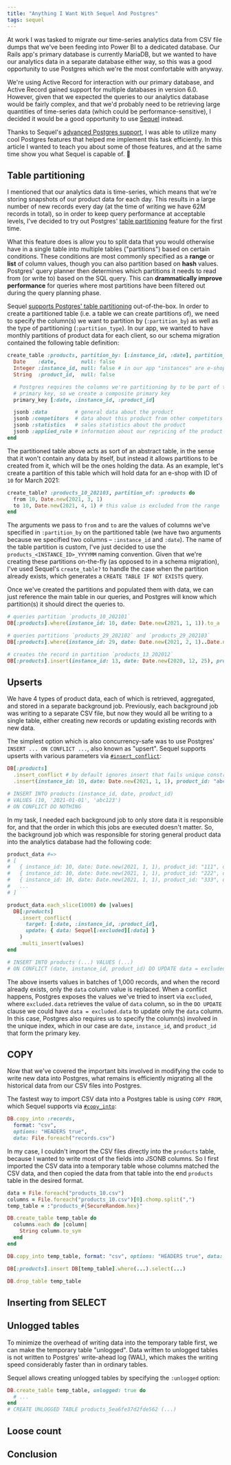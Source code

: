 ```yaml
---
title: "Anything I Want With Sequel And Postgres"
tags: sequel
---
```


At work I was tasked to migrate our time-series analytics data from CSV file
dumps that we've been feeding into Power BI to a dedicated database. Our Rails
app's primary database is currently MariaDB, but we wanted to have our
analytics data in a separate database either way, so this was a good
opportunity to use Postgres which we're the most comfortable with anyway.

We're using Active Record for interaction with our primary database, and Active
Record gained support for multiple databases in version 6.0. However, given
that we expected the queries to our analytics database would be fairly complex,
and that we'd probably need to be retrieving large quantities of time-series
data (which could be performance-sensitive), I decided it would be a good
opportunity to use [Sequel] instead.

Thanks to Sequel's [advanced Postgres support][sequel postgres], I was able to
utilize many cool Postgres features that helped me implement this task
efficiently. In this article I wanted to teach you about some of those
features, and at the same time show you what Sequel is capable of. :metal:

## Table partitioning

I mentioned that our analytics data is time-series, which means that we're
storing snapshots of our product data for each day. This results in a large
number of new records every day (at the time of writing we have 62M records in
total), so in order to keep query performance at acceptable levels, I've
decided to try out Postgres' [table partitioning] feature for the first time.

What this feature does is allow you to split data that you would otherwise have
in a single table into multiple tables ("partitions") based on certain
conditions. These conditions are most commonly specified as a **range** or
**list** of column values, though you can also partition based on **hash**
values. Postgres' query planner then determines which partitions it needs to
read from (or write to) based on the SQL query. This can **drammatically improve
performance** for queries where most partitions have been filtered out during
the query planning phase.

Sequel [supports Postgres' table partitioning][sequel partitioning]
out-of-the-box. In order to create a partitioned table (i.e. a table we can
create partitions of), we need to specify the column(s) we want to partition by
(`:partition_by`) as well as the type of partitioning (`:partition_type`). In
our app, we wanted to have monthly partitions of product data for each client,
so our schema migration contained the following table definition:

```rb
create_table :products, partition_by: [:instance_id, :date], partition_type: :range do
  Date    :date,        null: false
  Integer :instance_id, null: false # in our app "instances" are e-shops
  String  :product_id,  null: false

  # Postgres requires the columns we're partitioning by to be part of the
  # primary key, so we create a composite primary key
  primary_key [:date, :instance_id, :product_id]

  jsonb :data         # general data about the product
  jsonb :competitors  # data about this product from other competitors
  jsonb :statistics   # sales statistics about the product
  jsonb :applied_rule # information about our repricing of the product
end
```

The partitioned table above acts as sort of an abstract table, in the sense
that it won't contain any data by itself, but instead it allows partitions to
be created from it, which will be the ones holding the data. As an example,
let's create a partition of this table which will hold data for an e-shop with
ID of `10` for March 2021:

```rb
create_table? :products_10_202103, partition_of: :products do
  from 10, Date.new(2021, 3, 1)
  to 10, Date.new(2021, 4, 1) # this value is excluded from the range
end
```

The arguments we pass to `from` and `to` are the values of columns we've
specified in `:partition_by` on the partitioned table (we have two arguments
because we specified two columns – `:instance_id` and `:date`). The name of the
table partition is custom, I've just decided to use the
`products_<INSTANCE_ID>_YYYYMM` naming convention. Given that we're creating
these partitions on-the-fly (as opposed to in a schema migration), I've used
Sequel's `create_table?` to handle the case when the partition already exists,
which generates a `CREATE TABLE IF NOT EXISTS` query.

Once we've created the partitions and populated them with data, we can just
reference the main table in our queries, and Postgres will know which
partition(s) it should direct the queries to.

```rb
# queries partition `products_10_202101`
DB[:products].where(instance_id: 10, date: Date.new(2021, 1, 1)).to_a

# queries partitions `products_29_202102` and `products_29_202103`
DB[:products].where(instance_id: 29, date: Date.new(2021, 2, 1)..Date.new(2021, 3, 31)).to_a

# creates the record in partition `products_13_202012`
DB[:products].insert(instance_id: 13, date: Date.new(2020, 12, 25), product_id: "abc123", ...)
```

## Upserts

We have 4 types of product data, each of which is retrieved, aggregated, and
stored in a separate background job. Previously, each background job was
writing to a separate CSV file, but now they would all be writing to a single
table, either creating new records or updating existing records with new data.

The simplest option which is also concurrency-safe was to use Postgres' `INSERT
... ON CONFLICT ...`, also known as "upsert". Sequel supports upserts with
various parameters via [`#insert_conflict`][sequel upsert]:

```rb
DB[:products]
  .insert_conflict # by default ignores insert that fails unique constraint violation
  .insert(instance_id: 10, date: Date.new(2021, 1, 1), product_id: "abc123")

# INSERT INTO products (instance_id, date, product_id)
# VALUES (10, '2021-01-01', 'abc123')
# ON CONFLICT DO NOTHING
```

In my task, I needed each background job to only store data it is responsible
for, and that the order in which this jobs are executed doesn't matter. So, the
background job which was responsible for storing general product data into the
analytics database had the following code:

```rb
product_data #=>
# [
#   { instance_id: 10, date: Date.new(2021, 1, 1), product_id: "111", data: { ... } },
#   { instance_id: 10, date: Date.new(2021, 1, 1), product_id: "222", data: { ... } },
#   { instance_id: 10, date: Date.new(2021, 1, 1), product_id: "333", data: { ... } },
#   ...
# ]

product_data.each_slice(1000) do |values|
  DB[:products]
    .insert_conflict(
      target: [:date, :instance_id, :product_id],
      update: { data: Sequel[:excluded][:data] }
    )
    .multi_insert(values)
end

# INSERT INTO products (...) VALUES (...)
# ON CONFLICT (date, instance_id, product_id) DO UPDATE data = excluded.data
```

The above inserts values in batches of 1,000 records, and when the record
already exists, only the `data` column value is replaced. When a conflict
happens, Postgres exposes the values we've tried to insert via `excluded`,
where `excluded.data` retrieves the value of `data` column, so in the `DO
UPDATE` clause we could have `data = excluded.data` to update only the `data`
column. In this case, Postgres also requires us to specify the column(s)
involved in the unique index, which in our case are `date`, `instance_id`, and
`product_id` that form the primary key.

## COPY

Now that we've covered the important bits involved in modifying the code to
write new data into Postgres, what remains is efficiently migrating all the
historical data from our CSV files into Postgres.

The fastest way to import CSV data into a Postgres table is using `COPY FROM`,
which Sequel supports via [`#copy_into`][sequel copy]:

```rb
DB.copy_into :records,
  format: "csv",
  options: "HEADERS true",
  data: File.foreach("records.csv")
```

In my case, I couldn't import the CSV files directly into the `products`
table, because I wanted to write most of the fields into JSONB columns. So I
first imported the CSV data into a temporary table whose columns matched the
CSV data, and then copied the data from that table into the end `products`
table in the desired format.

```rb
data = File.foreach("products_10.csv")
columns = File.foreach("products_10.csv")[0].chomp.split(",")
temp_table = :"products_#{SecureRandom.hex}"

DB.create_table temp_table do
  columns.each do |column|
    String column.to_sym
  end
end

DB.copy_into temp_table, format: "csv", options: "HEADERS true", data: data

DB[:products].insert DB[temp_table].where(...).select(...)

DB.drop_table temp_table
```

## Inserting from SELECT

## Unlogged tables

To minimize the overhead of writing data into the temporary table first, we
can make the temporary table "unlogged". Data written to unlogged tables is
not written to Postgres' write-ahead log (WAL), which makes the writing speed
considerably faster than in ordinary tables.

Sequel allows creating unlogged tables by specifying the `:unlogged` option:

```rb
DB.create_table temp_table, unlogged: true do
  # ...
end
# CREATE UNLOGGED TABLE products_5ea6fe37d2fde562 (...)
```

## Loose count

## Conclusion

[Sequel]: https://github.com/jeremyevans/sequel
[sequel postgres]: http://sequel.jeremyevans.net/rdoc/files/doc/postgresql_rdoc.html
[table partitioning]: https://www.postgresql.org/docs/current/ddl-partitioning.html
[sequel partitioning]: http://sequel.jeremyevans.net/rdoc/files/doc/postgresql_rdoc.html#label-Creating+Partitioned+Tables
[sequel upsert]: http://sequel.jeremyevans.net/rdoc/files/doc/postgresql_rdoc.html#label-INSERT+ON+CONFLICT+Support
[sequel copy]: http://sequel.jeremyevans.net/rdoc-adapters/classes/Sequel/Postgres/Database.html#method-i-copy_into
